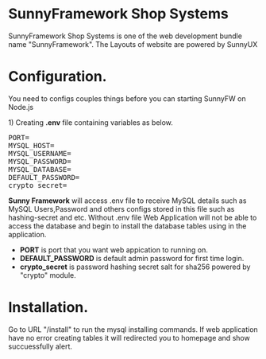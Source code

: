 <h1>SunnyFramework Shop Systems</h1>
<p>SunnyFramework Shop Systems is one of the web development bundle name "SunnyFramework". The Layouts of website are powered by SunnyUX</p>
<h1>Configuration.</h1>
<p>You need to configs couples things before you can starting SunnyFW on Node.js</p>
<p>1) Creating <b>.env</b> file containing variables as below.</p>
<pre>
PORT=
MYSQL_HOST=
MYSQL_USERNAME=
MYSQL_PASSWORD=
MYSQL_DATABASE=
DEFAULT_PASSWORD=
crypto_secret=
</pre>
<p>
<b>Sunny Framework</b> will access .env file to receive MySQL details such as MySQL Users,Password and others configs stored in this file such as hashing-secret and etc. Without .env file Web Application will not be able to access the database and begin to install the database tables using in the application.
</p>
<ul>
    <li><b>PORT</b> is port that you want web appication to running on.</li>
    <li><b>DEFAULT_PASSWORD</b> is default admin password for first time login.</li>
    <li><b>crypto_secret</b> is password hashing secret salt for sha256 powered by "crypto" module.</li>
</ul>
<h1>Installation.</h1>
<p>
Go to URL "/install" to run the mysql installing commands. If web application have no error creating tables it will redirected you to homepage and show succuessfully alert.
</p>